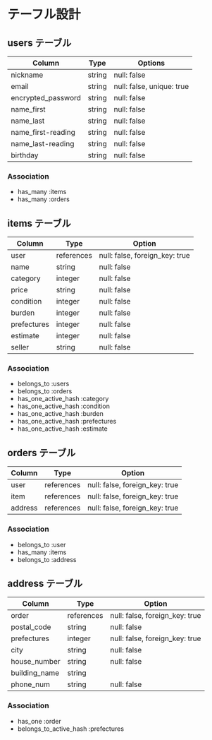 # テーフル設計

## users テーブル
| Column             | Type   | Options    |
| ------------------ | ------ | ---------- |
| nickname           | string | null: false |
| email              | string | null: false, unique: true |
| encrypted_password | string | null: false |
| name_first         | string | null: false |
| name_last          | string | null: false |
| name_first-reading | string | null: false |
| name_last-reading  | string | null: false |
| birthday           | string | null: false |

### Association

- has_many :items
- has_many :orders

## items テーブル
| Column      | Type       | Option      |
| ----------- | ---------- | ----------- |
| user        | references | null: false, foreign_key: true |
| name        | string     | null: false |
| category    | integer    | null: false |
| price       | string     | null: false |
| condition   | integer    | null: false |
| burden      | integer    | null: false |
| prefectures | integer    | null: false |
| estimate    | integer    | null: false |
| seller      | string     | null: false |

### Association

- belongs_to :users
- belongs_to :orders
- has_one_active_hash :category
- has_one_active_hash :condition
- has_one_active_hash :burden
- has_one_active_hash :prefectures
- has_one_active_hash :estimate

## orders テーブル
| Column     | Type       | Option     |
| ---------- | ---------- | ---------- |
| user       | references | null: false, foreign_key: true |
| item       | references | null: false, foreign_key: true |
| address    | references | null: false, foreign_key: true |

### Association

- belongs_to :user
- has_many   :items
- belongs_to :address

## address テーブル
| Column        | Type       | Option      |
| ------------- | ---------- | ----------- |
| order         | references | null: false, foreign_key: true |
| postal_code   | string     | null: false |
| prefectures   | integer    | null: false, foreign_key: true |
| city          | string     | null: false |
| house_number  | string     | null: false |
| building_name | string     |
| phone_num     | string     | null: false |

### Association

- has_one :order
- belongs_to_active_hash :prefectures